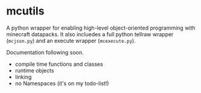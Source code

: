 # mcutils

A python wrapper for enabling high-level object-oriented programming with minecraft datapacks. It also incluedes a full python tellraw wrapper (`mcjson.py`) and an execute wrapper (`mcexecute.py`).

Documentation following soon.

* compile time functions and classes
* runtime objects
* linking
* no Namespaces (it's on my todo-list!)
